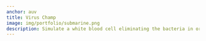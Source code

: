 ```yaml
---
anchor: auv
title: Virus Champ
image: img/portfolio/submarine.png
description: Simulate a white blood cell eliminating the bacteria in order to prevent them from splitting in two and harming the host. WASD for movement and control. Mouse to fire. Mitosis launches a smaller white blood cell at the bacteria, killing on impact. All source code is open source and can be accessed at <a href="https://github.com/SamBow/Programming-Portfolio/tree/master/VirusChampion/Code</a>.
---
```

